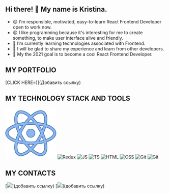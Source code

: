 ## Hi there! 👋 My name is Kristina.
* 😊 I'm responsible, motivated, easy-to-learn React Frontend Developer open to work now.
* 😍 I like programming because it's interesting for me to create something, to make user interface alive and friendly.
* 🌱 I’m currently learning technologies associated with Frontend.
* 👯 I will be glad to share my experience and learn from other developers.
* 🥅 My the 2021 goal is to become a cool React Frontend Developer.

## MY PORTFOLIO
[CLICK HERE=)](Добавить ссылку) 

## MY TECHNOLOGY STACK AND TOOLS
![React](/react.svg)
![Redux](/svg/redux.svg)
![JS](/svg/JS.svg)
![TS](/svg/TS.svg)
![HTML](/svg/html-5.svg)
![CSS](/svg/css3.svg)
![Git](/svg/git.svg)
![Git](/svg/vscode.svg)

## MY CONTACTS
[<img src="./svg/Linkedin.svg">](добавить ссылку)
[<img src="./svg/twitter.svg">](добавить ссылку)

